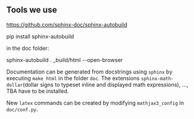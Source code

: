 ## Tools we use

https://github.com/sphinx-doc/sphinx-autobuild

pip install sphinx-autobuild

in the doc folder:

sphinx-autobuild . _build/html --open-browser

Documentation can be generated from docstrings using `sphinx`
by executing `make html` in the folder `doc`.
The extensions `sphinx-math-dollar`(dollar signs to typeset inline and displayed math expressions), ...,
TBA have to be installed.

New `latex` commands can be created by modifying `mathjax3_config` in `doc/conf.py`.
